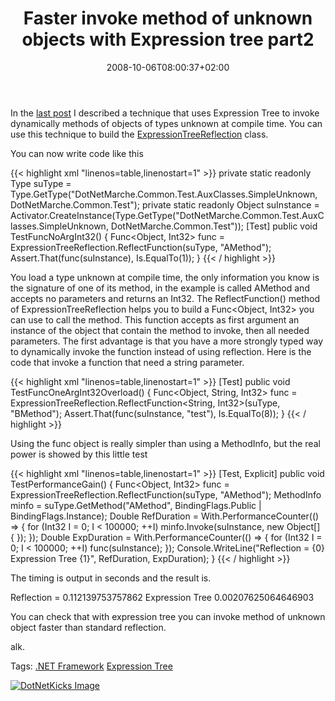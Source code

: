 ﻿---
title: "Faster invoke method of unknown objects with Expression tree part2"
description: ""
date: 2008-10-06T08:00:37+02:00
draft: false
tags: [NET framework,Experiences,LINQ]
categories: [NET framework,Experiences,LINQ]
---
In the [last post](http://www.codewrecks.com/blog/index.php/2008/10/04/expression-tree-vs-reflection/) I described a technique that uses Expression Tree to invoke dynamically methods of objects of types unknown at compile time. You can use this technique to build the [ExpressionTreeReflection](https://www.codewrecks.com/blog/wp-content/uploads/2008/10/expressiontreereflection.zip) class.

You can now write code like this

{{< highlight xml "linenos=table,linenostart=1" >}}
private static readonly Type suType = Type.GetType("DotNetMarche.Common.Test.AuxClasses.SimpleUnknown, DotNetMarche.Common.Test");
private static readonly Object suInstance = Activator.CreateInstance(Type.GetType("DotNetMarche.Common.Test.AuxClasses.SimpleUnknown, DotNetMarche.Common.Test"));
[Test]
public void TestFuncNoArgInt32()
{ 
    Func<Object, Int32> func = ExpressionTreeReflection.ReflectFunction<Int32>(suType, "AMethod");
    Assert.That(func(suInstance), Is.EqualTo(1));
}    {{< / highlight >}}

<!-- Code inserted with Steve Dunn's Windows Live Writer Code Formatter Plugin.  http://dunnhq.com -->

You load a type unknown at compile time, the only information you know is the signature of one of its method, in the example is called AMethod and accepts no parameters and returns an Int32. The ReflectFunction() method of ExpressionTreeReflection helps you to build a Func&lt;Object, Int32&gt; you can use to call the method. This function accepts as first argument an instance of the object that contain the method to invoke, then all needed parameters. The first advantage is that you have a more strongly typed way to dynamically invoke the function instead of using reflection. Here is the code that invoke a function that need a string parameter.

{{< highlight xml "linenos=table,linenostart=1" >}}
[Test]
public void TestFuncOneArgInt32Overload()
{
   Func<Object, String, Int32> func = 
      ExpressionTreeReflection.ReflectFunction<String, Int32>(suType, "BMethod");
   Assert.That(func(suInstance, "test"), Is.EqualTo(8));
}    {{< / highlight >}}

<!-- Code inserted with Steve Dunn's Windows Live Writer Code Formatter Plugin.  http://dunnhq.com -->

Using the func object is really simpler than using a MethodInfo, but the real power is showed by this little test

{{< highlight xml "linenos=table,linenostart=1" >}}
[Test, Explicit]
public void TestPerformanceGain()
{
    Func<Object, Int32> func = ExpressionTreeReflection.ReflectFunction<Int32>(suType, "AMethod");
    MethodInfo minfo = suType.GetMethod("AMethod", BindingFlags.Public | BindingFlags.Instance);
    Double RefDuration = With.PerformanceCounter(() => { for (Int32 I = 0; I < 100000; ++I) minfo.Invoke(suInstance, new Object[] { }); });
    Double ExpDuration = With.PerformanceCounter(() => { for (Int32 I = 0; I < 100000; ++I) func(suInstance); });
    Console.WriteLine("Reflection = {0} Expression Tree {1}", RefDuration, ExpDuration);
}    {{< / highlight >}}

<!-- Code inserted with Steve Dunn's Windows Live Writer Code Formatter Plugin.  http://dunnhq.com -->

The timing is output in seconds and the result is.

Reflection = 0.112139753757862 Expression Tree 0.00207625064646903

You can check that with expression tree you can invoke method of unknown object faster than standard reflection.

alk.

Tags: [.NET Framework](http://technorati.com/tag/.NET%20Framework) [Expression Tree](http://technorati.com/tag/Expression%20Tree)

<script type="text/javascript">var dzone_url = 'http://www.codewrecks.com/blog/index.php/2008/10/06/faster-invoke-method-of-unknown-objects-with-expression-tree-part2/';</script><script type="text/javascript">var dzone_title = 'Faster invoke method of unknown objects with Expression tree part2';</script><script type="text/javascript">var dzone_blurb = 'Faster invoke method of unknown objects with Expression tree part2';</script><script type="text/javascript">var dzone_style = '2';</script><script language="javascript" src="http://widgets.dzone.com/widgets/zoneit.js"></script> 

[![DotNetKicks Image](http://www.dotnetkicks.com/Services/Images/KickItImageGenerator.ashx?url=http://www.codewrecks.com/blog/?p=449&amp;bgcolor=0080C0&amp;fgcolor=FFFFFF&amp;border=000000&amp;cbgcolor=D4E1ED&amp;cfgcolor=000000)](http://www.dotnetkicks.com/kick/?url=http://www.codewrecks.com/blog/?p=449)
